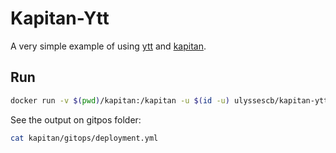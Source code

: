 # Kapitan-Ytt

A very simple example of using [ytt](https://github.com/vmware-tanzu/carvel-ytt) and [kapitan](https://github.com/deepmind/kapitan).

## Run

```bash
docker run -v $(pwd)/kapitan:/kapitan -u $(id -u) ulyssescb/kapitan-ytt compile
```

See the output on gitpos folder:

```bash
cat kapitan/gitops/deployment.yml
```
